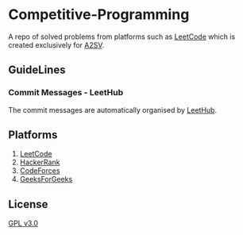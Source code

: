 # Competitive-Programming

A repo of solved problems from platforms such as [LeetCode](https://leetcode.com) which is created exclusively for [A2SV](https://a2sv.org/).

## GuideLines
### Commit Messages - LeetHub

The commit messages are automatically organised by [LeetHub](https://github.com/QasimWani/LeetHub/blob/main/README.md).

## Platforms

1. [LeetCode](https://leetcode.com)
2. [HackerRank](https://www.hackerrank.com)
3. [CodeForces](https://codeforces.com)
4. [GeeksForGeeks](https://practice.geeksforgeeks.org/explore)

## License

[GPL v3.0](/LICENSE)

